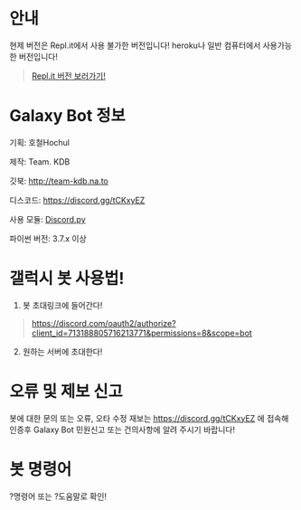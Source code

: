 # 안내
현제 버전은 Repl.it에서 사용 불가한 버전입니다! heroku나 일반 컴퓨터에서 사용가능한 버전입니다!
> [Repl.it 버전 보러가기!](https://github.com/hochul5470/galaxybot_Repl.it_ver)
# Galaxy Bot 정보
  기획: 호철Hochul
 
 제작: Team. KDB
 
 깃북: http://team-kdb.na.to
 
 디스코드: https://discord.gg/tCKxyEZ
 
 사용 모듈: [Discord.py](https://github.com/Rapptz/discord.py)
 
 파이썬 버전: 3.7.x 이상
 

 # 갤럭시 봇 사용법!
 1. 봇 초대링크에 들어간다!
 > https://discord.com/oauth2/authorize?client_id=713188805716213771&permissions=8&scope=bot
 2. 원하는 서버에 초대한다!
 # 오류 및 제보 신고
 봇에 대한 문의 또는 오류, 오타 수정 재보는 https://discord.gg/tCKxyEZ 에 접속해 인증후 Galaxy Bot 민원신고 또는 건의사항에 알려 주시기 바랍니다!
 # 봇 명령어
?명령어 또는 ?도움말로 확인!
